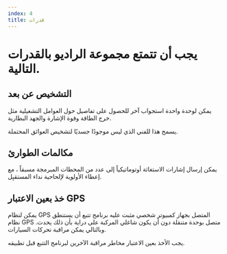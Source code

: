 ```yaml
---
index: 4
title: قدرات
---
```

# يجب أن تتمتع مجموعة الراديو بالقدرات التالية.

## التشخيص عن بعد

يمكن لوحدة واحدة استجواب آخر للحصول على تفاصيل حول العوامل التشغيلية مثل خرج الطاقة وقوة الإشارة والجهد البطارية.

يسمح هذا للفني الذي ليس موجودًا جسديًا لتشخيص العوائق المحتملة.

## مكالمات الطوارئ

يمكن إرسال إشارات الاستغاثة أوتوماتيكياً إلى عدد من المحطات المبرمجة مسبقاً ، مع إعطاء الأولوية لإلحاحية نداء المستقبِل.

## خذ بعين الاعتبار GPS

يمكن لنظام GPS المتصل بجهاز كمبيوتر شخصي مثبت عليه برنامج تتبع  أن يستنطق نظام GPS متصل بوحدة متنقلة دون أن يكون شاغلي المركبة على دراية بأن ذلك يحدث. وبالتالي يمكن مراقبة تحركات السيارات.

يجب الأخذ بعين الاعتبار مخاطر مراقبة الآخرين لبرنامج التتبع قبل تطبيقه.